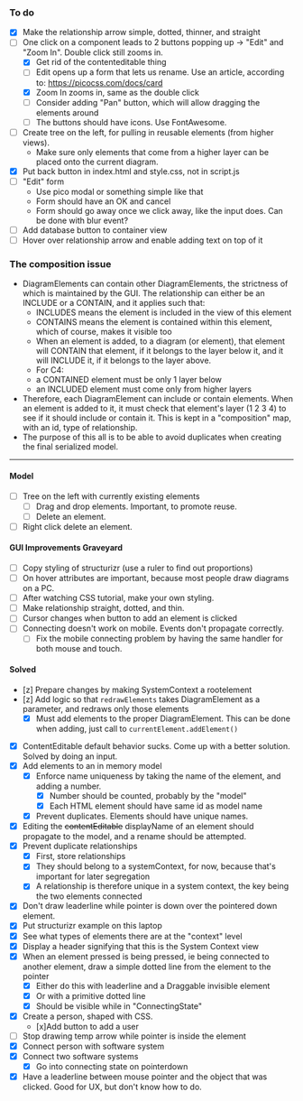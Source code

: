 ### To do
- [x] Make the relationship arrow simple, dotted, thinner, and straight
- [ ] One click on a component leads to 2 buttons popping up -> "Edit" and "Zoom In". Double click still zooms in.
    - [x] Get rid of the contenteditable thing
	- [ ] Edit opens up a form that lets us rename. Use an article, according to: https://picocss.com/docs/card
	- [x] Zoom In zooms in, same as the double click
	- [ ] Consider adding "Pan" button, which will allow dragging the elements around
	- [ ] The buttons should have icons. Use FontAwesome.
- [ ] Create tree on the left, for pulling in reusable elements (from higher views).
	- Make sure only elements that come from a higher layer can be placed onto the current diagram.
- [x] Put back button in index.html and style.css, not in script.js
- [ ] "Edit" form
	- Use pico modal or something simple like that
	- Form should have an OK and cancel
	- Form should go away once we click away, like the input does. Can be done with blur event?
- [ ] Add database button to container view
- [ ] Hover over relationship arrow and enable adding text on top of it
### The composition issue
- DiagramElements can contain other DiagramElements, the strictness of which is maintained by the GUI. The relationship can either be an INCLUDE or a CONTAIN, and it applies such that:
	- INCLUDES means the element is included in the view of this element
	- CONTAINS means the element is contained within this element, which of course, makes it visible too
	- When an element is added, to a diagram (or element), that element will CONTAIN that element, if it belongs to the layer below it, and it will INCLUDE it, if it belongs to the layer above. 
	- For C4:
	-  a CONTAINED element must be only 1 layer below
	- an INCLUDED element must come only from higher layers
- Therefore, each DiagramElement can include or contain elements. When an element is added to it, it must check that element's layer (1 2 3 4) to see if it should include or contain it. This is kept in a "composition" map, with an id, type of relationship.
- The purpose of this all is to be able to avoid duplicates when creating the final serialized model.
---
#### Model
- [ ] Tree on the left with currently existing elements
	- [ ] Drag and drop elements. Important, to promote reuse.
	- [ ] Delete an element.
- [ ] Right click delete an element.
#### GUI Improvements Graveyard
- [ ] Copy styling of structurizr (use a ruler to find out proportions)
- [ ] On hover attributes are important, because most people draw diagrams on a PC.
- [ ] After watching CSS tutorial, make your own styling.
- [ ] Make relationship straight, dotted, and thin.
- [ ] Cursor changes when button to add an element is clicked
- [ ] Connecting doesn't work on mobile. Events don't propagate correctly.
	- [ ] Fix the mobile connecting problem by having the same handler for both mouse and touch.
#### Solved
- [z] Prepare changes by making SystemContext a rootelement
- [z] Add logic so that `redrawElements` takes DiagramElement as a parameter, and redraws only those elements
	- [x] Must add elements to the proper DiagramElement. This can be done when adding, just call to `currentElement.addElement()`
- [x] ContentEditable default behavior sucks. Come up with a better solution. Solved by doing an input.
- [x] Add elements to an in memory model
	- [x] Enforce name uniqueness by taking the name of the element, and adding a number.
		- [x] Number should be counted, probably by the "model"
		- [x] Each HTML element should have same id as model name 
	- [x] Prevent duplicates. Elements should have unique names.
- [x] Editing the ~~contentEditable~~ displayName of an element should propagate to the model, and a rename should be attempted.
- [x] Prevent duplicate relationships
	- [x] First, store relationships
	- [x] They should belong to a systemContext, for now, because that's important for later segregation
	- [x] A relationship is therefore unique in a system context, the key being the two elements connected
- [x] Don't draw leaderline while pointer is down over the pointered down element.
- [x] Put structurizr example on this laptop
- [x] See what types of elements there are at the "context" level
- [x] Display a header signifying that this is the System Context view
- [x] When an element pressed is being pressed, ie being connected to another element, draw a simple dotted line from the element to the pointer
	- [x] Either do this with leaderline and a Draggable invisible element
	- [x] Or with a primitive dotted line
	- [x] Should be visible while in "ConnectingState"
- [x] Create a person, shaped with CSS.
	- [x]Add button to add a user
- [ ] Stop drawing temp arrow while pointer is inside the element 
- [x] Connect person with software system
- [x] Connect two software systems
    - [x] Go into connecting state on pointerdown
- [x] Have a leaderline between mouse pointer and the object that was clicked. Good for UX, but don't know how to do.
